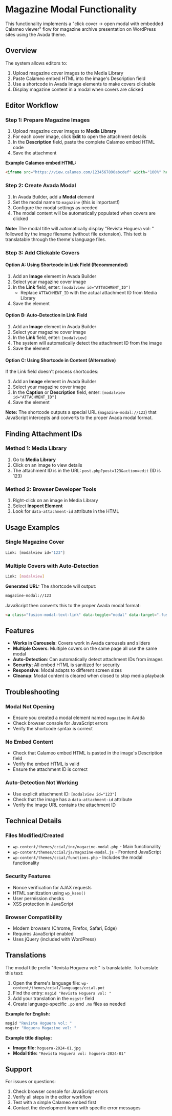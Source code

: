 # Magazine Modal Functionality

This functionality implements a "click cover → open modal with embedded Calameo viewer" flow for magazine archive presentation on WordPress sites using the Avada theme.

## Overview

The system allows editors to:

1. Upload magazine cover images to the Media Library
2. Paste Calameo embed HTML into the image's Description field
3. Use a shortcode in Avada Image elements to make covers clickable
4. Display magazine content in a modal when covers are clicked

## Editor Workflow

### Step 1: Prepare Magazine Images

1. Upload magazine cover images to **Media Library**
2. For each cover image, click **Edit** to open the attachment details
3. In the **Description** field, paste the complete Calameo embed HTML code
4. Save the attachment

**Example Calameo embed HTML:**

```html
<iframe src="https://view.calameo.com/1234567890abcdef" width="100%" height="600" frameborder="0" allowfullscreen="true" allow="autoplay"></iframe>
```

### Step 2: Create Avada Modal

1. In Avada Builder, add a **Modal** element
2. Set the modal name to `magazine` (this is important!)
3. Configure the modal settings as needed
4. The modal content will be automatically populated when covers are clicked

**Note:** The modal title will automatically display "Revista Hoguera vol: " followed by the image filename (without file extension). This text is translatable through the theme's language files.

### Step 3: Add Clickable Covers

#### Option A: Using Shortcode in Link Field (Recommended)

1. Add an **Image** element in Avada Builder
2. Select your magazine cover image
3. In the **Link** field, enter: `[modalview id="ATTACHMENT_ID"]`
   - Replace `ATTACHMENT_ID` with the actual attachment ID from Media Library
4. Save the element

#### Option B: Auto-Detection in Link Field

1. Add an **Image** element in Avada Builder
2. Select your magazine cover image
3. In the **Link** field, enter: `[modalview]`
4. The system will automatically detect the attachment ID from the image
5. Save the element

#### Option C: Using Shortcode in Content (Alternative)

If the Link field doesn't process shortcodes:

1. Add an **Image** element in Avada Builder
2. Select your magazine cover image
3. In the **Caption** or **Description** field, enter: `[modalview id="ATTACHMENT_ID"]`
4. Save the element

**Note:** The shortcode outputs a special URL (`magazine-modal://123`) that JavaScript intercepts and converts to the proper Avada modal format.

## Finding Attachment IDs

### Method 1: Media Library

1. Go to **Media Library**
2. Click on an image to view details
3. The attachment ID is in the URL: `post.php?post=123&action=edit` (ID is 123)

### Method 2: Browser Developer Tools

1. Right-click on an image in Media Library
2. Select **Inspect Element**
3. Look for `data-attachment-id` attribute in the HTML

## Usage Examples

### Single Magazine Cover

```bash
Link: [modalview id="123"]
```

### Multiple Covers with Auto-Detection

```bash
Link: [modalview]
```

**Generated URL:** The shortcode will output:

```bash
magazine-modal://123
```

JavaScript then converts this to the proper Avada modal format:

```html
<a class="fusion-modal-text-link" data-toggle="modal" data-target=".fusion-modal.magazine" href="#">
```

## Features

- **Works in Carousels**: Covers work in Avada carousels and sliders
- **Multiple Covers**: Multiple covers on the same page all use the same modal
- **Auto-Detection**: Can automatically detect attachment IDs from images
- **Security**: All embed HTML is sanitized for security
- **Responsive**: Modal adapts to different screen sizes
- **Cleanup**: Modal content is cleared when closed to stop media playback

## Troubleshooting

### Modal Not Opening

- Ensure you created a modal element named `magazine` in Avada
- Check browser console for JavaScript errors
- Verify the shortcode syntax is correct

### No Embed Content

- Check that Calameo embed HTML is pasted in the image's Description field
- Verify the embed HTML is valid
- Ensure the attachment ID is correct

### Auto-Detection Not Working

- Use explicit attachment ID: `[modalview id="123"]`
- Check that the image has a `data-attachment-id` attribute
- Verify the image URL contains the attachment ID

## Technical Details

### Files Modified/Created

- `wp-content/themes/ccial/inc/magazine-modal.php` - Main functionality
- `wp-content/themes/ccial/js/magazine-modal.js` - Frontend JavaScript
- `wp-content/themes/ccial/functions.php` - Includes the modal functionality

### Security Features

- Nonce verification for AJAX requests
- HTML sanitization using `wp_kses()`
- User permission checks
- XSS protection in JavaScript

### Browser Compatibility

- Modern browsers (Chrome, Firefox, Safari, Edge)
- Requires JavaScript enabled
- Uses jQuery (included with WordPress)

## Translations

The modal title prefix "Revista Hoguera vol: " is translatable. To translate this text:

1. Open the theme's language file: `wp-content/themes/ccial/languages/ccial.pot`
2. Find the entry: `msgid "Revista Hoguera vol: "`
3. Add your translation in the `msgstr` field
4. Create language-specific `.po` and `.mo` files as needed

**Example for English:**

```bash
msgid "Revista Hoguera vol: "
msgstr "Hoguera Magazine vol: "
```

**Example title display:**

- **Image file:** `hoguera-2024-01.jpg`
- **Modal title:** `"Revista Hoguera vol: hoguera-2024-01"`

## Support

For issues or questions:

1. Check browser console for JavaScript errors
2. Verify all steps in the editor workflow
3. Test with a simple Calameo embed first
4. Contact the development team with specific error messages
